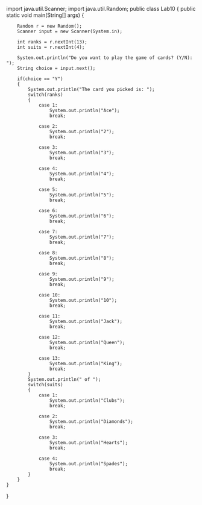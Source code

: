 import java.util.Scanner;
import java.util.Random;
public class Lab10 {
    public static void main(String[] args) {

        Random r = new Random();
        Scanner input = new Scanner(System.in);

        int ranks = r.nextInt(13);
        int suits = r.nextInt(4);

        System.out.println("Do you want to play the game of cards? (Y/N): ");
        String choice = input.next();

        if(choice == "Y")
        {
            System.out.println("The card you picked is: ");
            switch(ranks)
            {
                case 1:
                    System.out.println("Ace");
                    break;

                case 2:
                    System.out.println("2");
                    break;

                case 3:
                    System.out.println("3");
                    break;

                case 4:
                    System.out.println("4");
                    break;

                case 5:
                    System.out.println("5");
                    break;

                case 6:
                    System.out.println("6");
                    break;

                case 7:
                    System.out.println("7");
                    break;

                case 8:
                    System.out.println("8");
                    break;

                case 9:
                    System.out.println("9");
                    break;

                case 10:
                    System.out.println("10");
                    break;

                case 11:
                    System.out.println("Jack");
                    break;

                case 12:
                    System.out.println("Queen");
                    break;

                case 13:
                    System.out.println("King");
                    break;
            }
            System.out.println(" of ");
            switch(suits)
            {
                case 1:
                    System.out.println("Clubs");
                    break;

                case 2:
                    System.out.println("Diamonds");
                    break;

                case 3:
                    System.out.println("Hearts");
                    break;

                case 4:
                    System.out.println("Spades");
                    break;
            }
        }
    }
}
